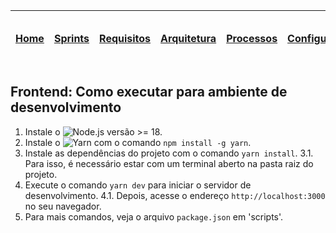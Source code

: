 |[Home](home)|[Sprints](sprints)|[Requisitos](requisitos)|[Arquitetura](arquitetura)|[Processos](processos)|[Configuração](configuracao)|[Mockups](mockups)|[Banco de Dados](banco_dados)|[Instalação](instalacao)|[Gerência de Projeto](Gerenciamento do Projeto)|[Horários Disponiveis](horarios)|
|---|---|---|---|---|---|---|---|---|---|---|

## Frontend: Como executar para ambiente de desenvolvimento

1. Instale o ![Node.js](https://nodejs.org/en) versão >= 18.
2. Instale o ![Yarn](https://yarnpkg.com/) com o comando `npm install -g yarn`.
3. Instale as dependências do projeto com o comando `yarn install`.
    3.1. Para isso, é necessário estar com um terminal aberto na pasta raiz do projeto.
4. Execute o comando `yarn dev` para iniciar o servidor de desenvolvimento.
    4.1. Depois, acesse o endereço `http://localhost:3000` no seu navegador.
5. Para mais comandos, veja o arquivo `package.json` em 'scripts'.